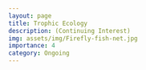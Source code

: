 ```yaml
---
layout: page
title: Trophic Ecology
description: (Continuing Interest)
img: assets/img/Firefly-fish-net.jpg
importance: 4
category: Ongoing
---
```


